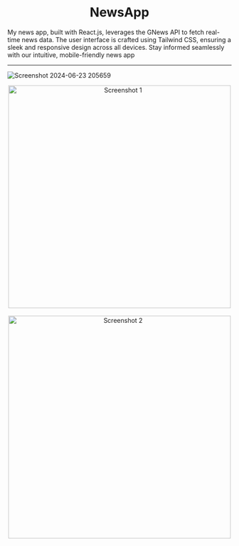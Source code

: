 <h1 align='center'>NewsApp</h1>

My news app, built with React.js, leverages the GNews API to fetch real-time news data. The user interface is crafted using Tailwind CSS, ensuring a sleek and responsive design across all devices. Stay informed seamlessly with our intuitive, mobile-friendly news app

--------------------------------------------------------------------------------------------------------------------------------------------------------------------------------------------------

![Screenshot 2024-06-23 205659](https://github.com/AnujTiwari-Student/NewsApp/assets/58434371/88929f83-05c6-48e7-ba4a-587f617486b6)
<p align="center">
    <img src="https://github.com/AnujTiwari-Student/NewsApp/assets/58434371/48d2868e-e5df-4be4-afd0-3df3e4a91871" alt="Screenshot 1" style="height: 500px; width: auto;">
    &nbsp;&nbsp;&nbsp;&nbsp;&nbsp;&nbsp;&nbsp;&nbsp;
    <img src="https://github.com/AnujTiwari-Student/NewsApp/assets/58434371/0be61029-1345-4c5b-a459-fa72c8d6bec9" alt="Screenshot 2" style="height: 500px; width: auto;">
</p>




